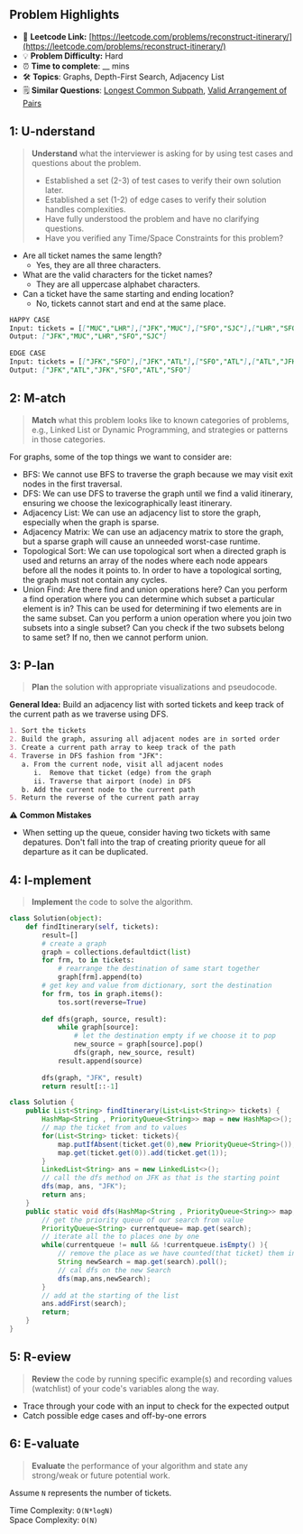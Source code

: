 ## Problem Highlights

* 🔗 **Leetcode Link:** [https://leetcode.com/problems/reconstruct-itinerary/](https://leetcode.com/problems/reconstruct-itinerary/)
* 💡 **Problem Difficulty:** Hard
* ⏰ **Time to complete**: __ mins
* 🛠️ **Topics**: Graphs, Depth-First Search, Adjacency List
* 🗒️ **Similar Questions**: [Longest Common Subpath](https://leetcode.com/problems/longest-common-subpath/), [Valid Arrangement of Pairs](https://leetcode.com/problems/valid-arrangement-of-pairs/)
    
## 1: U-nderstand

> **Understand** what the interviewer is asking for by using test cases and questions about the problem.
> 
> - Established a set (2-3) of test cases to verify their own solution later.
> - Established a set (1-2) of edge cases to verify their solution handles complexities.
> - Have fully understood the problem and have no clarifying questions.
> - Have you verified any Time/Space Constraints for this problem?

- Are all ticket names the same length?
  - Yes, they are all three characters.
- What are the valid characters for the ticket names?
   - They are all uppercase alphabet characters.
- Can a ticket have the same starting and ending location?
   - No, tickets cannot start and end at the same place.
   
```markdown
HAPPY CASE
Input: tickets = [["MUC","LHR"],["JFK","MUC"],["SFO","SJC"],["LHR","SFO"]]
Output: ["JFK","MUC","LHR","SFO","SJC"]
    
EDGE CASE
Input: tickets = [["JFK","SFO"],["JFK","ATL"],["SFO","ATL"],["ATL","JFK"],["ATL","SFO"]]
Output: ["JFK","ATL","JFK","SFO","ATL","SFO"]
```   
    
## 2: M-atch

<!-- See https://docs.google.com/document/d/1hYT1hoOJ6pFIt8A5q-PIZmYP7pB4WqlzyUJgFx9x2mY/edit#heading=h.ya2de4n4zsds for list of algorithms based on question type-->

> **Match** what this problem looks like to known categories of problems, e.g., Linked List or Dynamic Programming, and strategies or patterns in those categories.

For graphs, some of the top things we want to consider are:
        
- BFS: We cannot use BFS to traverse the graph because we may visit exit nodes in the first traversal.
- DFS: We can use DFS to traverse the graph until we find a valid itinerary, ensuring we choose the lexicographically least itinerary.
- Adjacency List: We can use an adjacency list to store the graph, especially when the graph is sparse.
- Adjacency Matrix: We can use an adjacency matrix to store the graph, but a sparse graph will cause an unneeded worst-case runtime.
- Topological Sort: We can use topological sort when a directed graph is used and returns an array of the nodes where each node appears before all the nodes it points to. In order to have a topological sorting, the graph must not contain any cycles.
- Union Find: Are there find and union operations here? Can you perform a find operation where you can determine which subset a particular element is in? This can be used for determining if two elements are in the same subset. Can you perform a union operation where you join two subsets into a single subset? Can you check if the two subsets belong to same set? If no, then we cannot perform union. 


## 3: P-lan

> **Plan** the solution with appropriate visualizations and pseudocode.

**General Idea:** Build an adjacency list with sorted tickets and keep track of the current path as we traverse using DFS.

```markdown
1. Sort the tickets
2. Build the graph, assuring all adjacent nodes are in sorted order
3. Create a current path array to keep track of the path
4. Traverse in DFS fashion from "JFK":
   a. From the current node, visit all adjacent nodes
      i.  Remove that ticket (edge) from the graph
      ii. Traverse that airport (node) in DFS
   b. Add the current node to the current path
5. Return the reverse of the current path array
```

⚠️ **Common Mistakes**

* When setting up the queue, consider having two tickets with same depatures. Don't fall into the trap of creating priority queue for all departure as it can be duplicated.

## 4: I-mplement

> **Implement** the code to solve the algorithm.

```python
class Solution(object):
    def findItinerary(self, tickets):
        result=[]
        # create a graph
        graph = collections.defaultdict(list)
        for frm, to in tickets: 
            # rearrange the destination of same start together    
            graph[frm].append(to)   
        # get key and value from dictionary, sort the destination                
        for frm, tos in graph.items():      
            tos.sort(reverse=True)     
        
        def dfs(graph, source, result):
            while graph[source]:   
                # let the destination empty if we choose it to pop           
                new_source = graph[source].pop()         
                dfs(graph, new_source, result)
            result.append(source)
            
        dfs(graph, "JFK", result)         
        return result[::-1]
```
```java
class Solution {
    public List<String> findItinerary(List<List<String>> tickets) {
        HashMap<String , PriorityQueue<String>> map = new HashMap<>();
        // map the ticket from and to values
        for(List<String> ticket: tickets){
            map.putIfAbsent(ticket.get(0),new PriorityQueue<String>());
            map.get(ticket.get(0)).add(ticket.get(1));
        }
        LinkedList<String> ans = new LinkedList<>();
        // call the dfs method on JFK as that is the starting point
        dfs(map, ans, "JFK");
        return ans;
    }
    public static void dfs(HashMap<String , PriorityQueue<String>> map, LinkedList<String> ans, String search){
        // get the priority queue of our search from value
        PriorityQueue<String> currentqueue= map.get(search);
        // iterate all the to places one by one
        while(currentqueue != null && !currentqueue.isEmpty() ){
            // remove the place as we have counted(that ticket) them in
            String newSearch = map.get(search).poll();
            // cal dfs on the new Search
            dfs(map,ans,newSearch);
        }
        // add at the starting of the list
        ans.addFirst(search);
        return;
    }
}
```
    
## 5: R-eview

> **Review** the code by running specific example(s) and recording values (watchlist) of your code's variables along the way.

- Trace through your code with an input to check for the expected output
- Catch possible edge cases and off-by-one errors

## 6: E-valuate

> **Evaluate** the performance of your algorithm and state any strong/weak or future potential work.

Assume `N` represents the number of tickets.

Time Complexity: `O(N*logN)`
<br>
Space Complexity: `O(N)`
